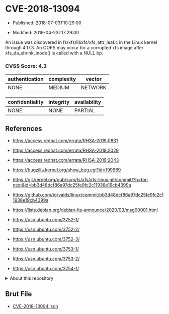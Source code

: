 # CVE-2018-13094

- Published: 2018-07-03T10:29:00

- Modified: 2019-04-23T17:29:00

An issue was discovered in fs/xfs/libxfs/xfs_attr_leaf.c in the Linux kernel through 4.17.3. An OOPS may occur for a corrupted xfs image after xfs_da_shrink_inode() is called with a NULL bp.

### CVSS Score: **4.3**

| authentication | complexity | vector |
| --- | --- | --- |
| NONE | MEDIUM | NETWORK |

| confidentiality | integrity | availability |
| --- | --- | --- |
| NONE | NONE | PARTIAL |

## References

* https://access.redhat.com/errata/RHSA-2019:0831

* https://access.redhat.com/errata/RHSA-2019:2029

* https://access.redhat.com/errata/RHSA-2019:2043

* https://bugzilla.kernel.org/show_bug.cgi?id=199969

* https://git.kernel.org/pub/scm/fs/xfs/xfs-linux.git/commit/?h=for-next&id=bb3d48dcf86a97dc25fe9fc2c11938e19cb4399a

* https://github.com/torvalds/linux/commit/bb3d48dcf86a97dc25fe9fc2c11938e19cb4399a

* https://lists.debian.org/debian-lts-announce/2020/03/msg00001.html

* https://usn.ubuntu.com/3752-1/

* https://usn.ubuntu.com/3752-2/

* https://usn.ubuntu.com/3752-3/

* https://usn.ubuntu.com/3753-1/

* https://usn.ubuntu.com/3753-2/

* https://usn.ubuntu.com/3754-1/

<details>
<summary>About this repository</summary> 

  This repository is part of the project [Live Hack CVE](https://github.com/Live-Hack-CVE). Main website can be found [www.live-hack.org](https://www.live-hack.org) 
  
  Made by [Sn0wAlice](https://github.com/Sn0wAlice) for the people that care about security and need to have a feed of the latest CVEs. Hope you enjoy it, don't forget to star the repo and follow me on [Twitter](https://twitter.com/Sn0wAlice) and [Github](https://github.com/Sn0wAlice). And that is my [personnal website](https://www.alice-snow.me/)

  - [Home Page](https://github.com/Live-Hack-CVE)
  - [Framework](https://github.com/Live-Hack-CVE/cve-framework)
  - [CVE database](https://github.com/Live-Hack-CVE/full_database)
  - [Changelog](https://github.com/Live-Hack-CVE/Changelog)
</details>

## Brut File

* [CVE-2018-13094.json](https://raw.githubusercontent.com/Live-Hack-CVE/full_database/main/cves/2018/CVE-2018-13094.json)

